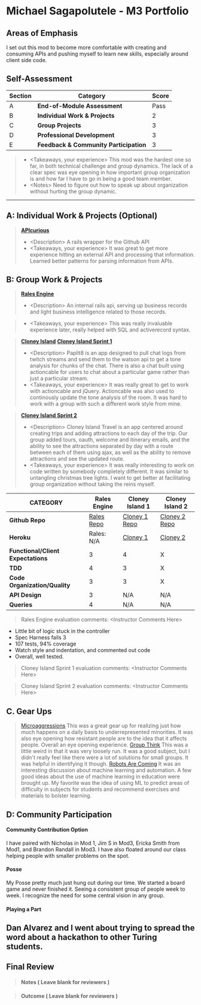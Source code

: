 # Michael Sagapolutele - M3 Portfolio

## Areas of Emphasis

I set out this mod to become more comfortable with creating and consuming APIs and pushing myself to learn new skills, especially around client side code.

## Self-Assessment

| Section | Category | Score |
| --- | ----- | --- |
| A | **End-of-Module Assessment** | Pass |
| B | **Individual Work & Projects** | 2 |
| C | **Group Projects** | 3 |
| D | **Professional Development** | 3 |
| E | **Feedback & Community Participation** | 3 |

>* \<Takeaways, your experience>
 This mod was the hardest one so far, in both technical challenge and group dynamics. The lack of a clear spec was eye opening in how important group organization is and how far I have to go in being a good team member.
>* \<Notes>
 Need to figure out how to speak up about organization without hurting the group dynamic.

-----------------------

## A: Individual Work & Projects (Optional)

> **[APIcurious](http://backend.turing.io/module3/projects/apicurious)**
>* \<Description>
A rails wrapper for the Github API
>* \<Takeaways, your experience>
It was great to get more experience hitting an external API and processing that information. Learned better patterns for parsing information from APIs.

## B: Group Work & Projects

> **[Rales Engine](http://backend.turing.io/module3/projects/apicurious)**
>* \<Description>
An internal rails api, serving up business records and light business intelligence related to those records.

>* \<Takeaways, your experience>
This was really invaluable experience later, really helped with SQL and activerecord syntax.


> **[Cloney Island](http://backend.turing.io/module3/projects/cloney_island/cloney_island)**
> **[Cloney Island Sprint 1](https://palpit8.herokuapp.com/)**
>* \<Description>
Paplit8 is an app designed to pull chat logs from twitch streams and send them to the watson api to get a tone analysis for chunks of the chat. There is also a chat built using actioncable for users to chat about a particular game rather than just a particular stream.
>* \<Takeaways, your experience>
It was really great to get to work with actioncable and jQuery. Actioncable was also used to continously update the tone analysis of the room. It was hard to work with a group with such a different work style from mine.

> **[Cloney Island Sprint 2](https://cloneyislandtravel.herokuapp.com/)**
>* \<Description>
Cloney Island Travel is an app centered around creating trips and adding attractions to each day of the trip. Our group added tours, oauth, welcome and itinerary emails, and the ability to see the attractions separated by day with a route between each of them using ajax, as well as the ability to remove attractions and see the updated route.
>* \<Takeaways, your experience>
It was really interesting to work on code written by somebody completely different. It was similar to untangling christmas tree lights. I want to get better at facilitating group organization without taking the reins myself.

| CATEGORY | Rales Engine | Cloney Island 1 | Cloney Island 2 |
| --- | --- | --- | --- |
| **Github Repo** | [Rales Repo](https://github.com/MikelSage/railz_engine) | [Cloney 1 Repo](https://github.com/bretfunk/palpit8) | [Cloney 2 Repo](https://github.com/MikelSage/SQUEEE) |
| **Heroku** | Rales: N/A | [Cloney 1](https://palpit8.herokuapp.com/) | [Cloney 2](https://cloneyislandtravel.herokuapp.com/) |
| **Functional/Client Expectations** | 3 | 4 | X |
| **TDD** | 4 | 3 | X |
| **Code Organization/Quality** | 3 | 3 | X |
| **API Design** | 3 | N/A | N/A |
| **Queries** | 4 | N/A | N/A |

> Rales Engine evaluation comments:
\<Instructor Comments Here>
* Little bit of logic stuck in the controller
* Spec Harness fails 3
* 107 tests, 94% coverage
* Watch style and indentation, and commented out code
* Overall, well tested.

> Cloney Island Sprint 1 evaluation comments:
\<Instructor Comments Here>

> Cloney Island Sprint 2 evaluation comments:
\<Instructor Comments Here>

## C. **Gear Ups**

> [Microaggressions](https://github.com/turingschool/gear-up/blob/master/microaggressions_original.markdown)
  This was a great gear up for realizing just how much happens on a daily basis to underrepresented minorities. It was also eye opening how resistant people are to the idea that it affects people. Overall an eye opening experience.
> [Group Think](https://github.com/turingschool/gear-up/blob/master/groupthink.md)
  This was a little weird in that it was very loosely run. It was a good subject, but I didn't really feel like there were a lot of solutions for small groups. It was helpful in identifying it though.
> [Robots Are Coming](https://docs.google.com/spreadsheets/d/1xGHe1ZRtc5ysSaS3WoQHBVMl_498H7hW4c41AMZT-v0/edit#gid=1953176317)
  It was an interesting discussion about machine learning and automation. A few good ideas about the use of machine learning in education were brought up. My favorite was the idea of using ML to predict areas of difficulty in subjects for students and recommend exercises and materials to bolster learning.

## D: Community Participation

#### **Community Contribution Option**
I have paired with Nicholas in Mod 1, Jim S in Mod3, Ericka Smith from Mod1, and Brandon Randall in Mod3. I have also floated around our class helping people with smaller problems on the spot.

#### **Posse**
  My Posse pretty much just hung out during our time. We started a board game and never finished it.
  Seeing a consistent group of people week to week.
  I recognize the need for some central vision in any group.
#### **Playing a Part**

Dan Alvarez and I went about trying to spread the word about a hackathon to other Turing students.
------------------

## Final Review

> #### Notes ( Leave blank for reviewers )

> #### Outcome ( Leave blank for reviewers )
